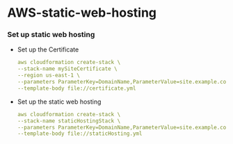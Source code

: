 # AWS-static-web-hosting

### Set up static web hosting ###

* Set up the Certificate

    ```yml
    aws cloudformation create-stack \
    --stack-name mySiteCertificate \
    --region us-east-1 \
    --parameters ParameterKey=DomainName,ParameterValue=site.example.com ParameterKey=HostedZoneId,ParameterValue=12345 \
    --template-body file://certificate.yml
    ```

* Set up the static web hosting

    ```yml
    aws cloudformation create-stack \
    --stack-name staticHostingStack \
    --parameters ParameterKey=DomainName,ParameterValue=site.example.com ParameterKey=MainDomainName,ParameterValue=example.com ParameterKey=certificateARN,ParameterValue=<ARN> \
    --template-body file://staticHosting.yml
    ```

